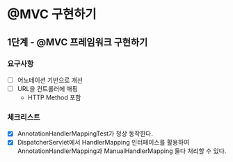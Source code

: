 # @MVC 구현하기

## 1단계 - @MVC 프레임워크 구현하기

### 요구사항

- [ ] 어노테이션 기반으로 개선
- [ ] URL을 컨트롤러에 매핑
    - HTTP Method 포함

### 체크리스트

- [x] AnnotationHandlerMappingTest가 정상 동작한다.
- [x] DispatcherServlet에서 HandlerMapping 인터페이스를 활용하여 AnnotationHandlerMapping과 ManualHandlerMapping 둘다 처리할 수 있다.
